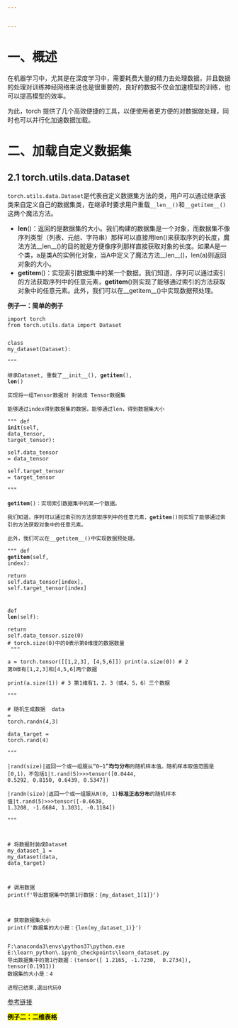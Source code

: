 ```yaml
---


---
```


<h1 id="一、概述">一、概述</h1>
<p>在机器学习中，尤其是在深度学习中，需要耗费大量的精力去处理数据，并且数据的处理对训练神经网络来说也是很重要的，良好的数据不仅会加速模型的训练，也可以提高模型的效率。</p>
<p>为此，torch 提供了几个高效便捷的工具，以便使用者更方便的对数据做处理，同时也可以并行化加速数据加载。</p>
<h1 id="二、加载自定义数据集">二、加载自定义数据集</h1>
<h2 id="torch.utils.data.dataset">2.1 torch.utils.data.Dataset</h2>
<p><code>torch.utils.data.Dataset</code>是代表自定义数据集方法的类，用户可以通过继承该类来自定义自己的数据集类，在继承时要求用户重载<code>__len__()</code>和<code>__getitem__()</code>这两个魔法方法。</p>
<ul>
<li><strong>len</strong>()：返回的是数据集的大小。我们构建的数据集是一个对象，而数据集不像序列类型（列表、元组、字符串）那样可以直接用len()来获取序列的长度，魔法方法__len__()的目的就是方便像序列那样直接获取对象的长度。如果A是一个类，a是类A的实例化对象，当A中定义了魔法方法__len__()，len(a)则返回对象的大小。</li>
<li><strong>getitem</strong>()：实现索引数据集中的某一个数据。我们知道，序列可以通过索引的方法获取序列中的任意元素，<strong>getitem</strong>()则实现了能够通过索引的方法获取对象中的任意元素。此外，我们可以在__getitem__()中实现数据预处理。</li>
</ul>
<p><strong>例子一：简单的例子</strong></p>
<pre class=" language-python"><code class="prism  language-python"><span class="token keyword">import</span> torch  
<span class="token keyword">from</span> torch<span class="token punctuation">.</span>utils<span class="token punctuation">.</span>data <span class="token keyword">import</span> Dataset  
  
<span class="token keyword">class</span> <span class="token class-name">my_dataset</span><span class="token punctuation">(</span>Dataset<span class="token punctuation">)</span><span class="token punctuation">:</span>  
   <span class="token triple-quoted-string string">"""  
  继承Dataset, 重载了__init__(), __getitem__(), __len__()  
  实现将一组Tensor数据对 封装成 Tensor数据集  
 能够通过index得到数据集的数据，能够通过len，得到数据集大小  
 """</span>  <span class="token keyword">def</span> <span class="token function">__init__</span><span class="token punctuation">(</span>self<span class="token punctuation">,</span> data_tensor<span class="token punctuation">,</span> target_tensor<span class="token punctuation">)</span><span class="token punctuation">:</span>  
      self<span class="token punctuation">.</span>data_tensor <span class="token operator">=</span> data_tensor  
      self<span class="token punctuation">.</span>target_tensor <span class="token operator">=</span> target_tensor  
   <span class="token triple-quoted-string string">"""  
 __getitem__()：实现索引数据集中的某一个数据。  
 我们知道，序列可以通过索引的方法获取序列中的任意元素，__getitem__()则实现了能够通过索引的方法获取对象中的任意元素。  
 此外，我们可以在__getitem__()中实现数据预处理。  
 """</span>  <span class="token keyword">def</span> <span class="token function">__getitem__</span><span class="token punctuation">(</span>self<span class="token punctuation">,</span> index<span class="token punctuation">)</span><span class="token punctuation">:</span>  
      <span class="token keyword">return</span> self<span class="token punctuation">.</span>data_tensor<span class="token punctuation">[</span>index<span class="token punctuation">]</span><span class="token punctuation">,</span> self<span class="token punctuation">.</span>target_tensor<span class="token punctuation">[</span>index<span class="token punctuation">]</span>  
  
   <span class="token keyword">def</span> <span class="token function">__len__</span><span class="token punctuation">(</span>self<span class="token punctuation">)</span><span class="token punctuation">:</span>  
      <span class="token keyword">return</span> self<span class="token punctuation">.</span>data_tensor<span class="token punctuation">.</span>size<span class="token punctuation">(</span><span class="token number">0</span><span class="token punctuation">)</span> <span class="token comment"># torch.size(0)中的0表示第0维度的数据数量  </span>
  <span class="token triple-quoted-string string">"""  
 a = torch.tensor([[1,2,3], [4,5,6]]) print(a.size(0))    # 2 第0维有[1,2,3]和[4,5,6]两个数据  
 print(a.size(1))    # 3 第1维有1，2，3（或4，5，6）三个数据  
 """</span>  
<span class="token comment"># 随机生成数据  </span>
data <span class="token operator">=</span> torch<span class="token punctuation">.</span>randn<span class="token punctuation">(</span><span class="token number">4</span><span class="token punctuation">,</span><span class="token number">3</span><span class="token punctuation">)</span>  
data_target <span class="token operator">=</span> torch<span class="token punctuation">.</span>rand<span class="token punctuation">(</span><span class="token number">4</span><span class="token punctuation">)</span>  
<span class="token triple-quoted-string string">"""  
|rand(size)|返回一个或一组服从“0~1”**均匀分布**的随机样本值。随机样本取值范围是[0,1)，不包括1|t.rand(5)&gt;&gt;&gt;tensor([0.0444, 0.5292, 0.8150, 0.6439, 0.5347])  
|randn(size)|返回一个或一组服从$N(0,1)$**标准正态分布**的随机样本值|t.rand(5)&gt;&gt;&gt;tensor([-0.6638,  1.3208, -1.6684,  1.3031, -0.1184])  
"""</span>  
  
<span class="token comment"># 将数据封装成Dataset  </span>
my_dataset_1 <span class="token operator">=</span> my_dataset<span class="token punctuation">(</span>data<span class="token punctuation">,</span> data_target<span class="token punctuation">)</span>  
  
<span class="token comment"># 调用数据  </span>
<span class="token keyword">print</span><span class="token punctuation">(</span>f<span class="token string">'导出数据集中的第1行数据：{my_dataset_1[1]}'</span><span class="token punctuation">)</span>  
  
<span class="token comment"># 获取数据集大小  </span>
<span class="token keyword">print</span><span class="token punctuation">(</span>f<span class="token string">'数据集的大小是：{len(my_dataset_1)}'</span><span class="token punctuation">)</span>
</code></pre>
<pre class=" language-css"><code class="prism  language-css"><span class="token property">F</span><span class="token punctuation">:</span><span class="token entity" title="\a">\a</span>naconda<span class="token number">3</span><span class="token entity" title="\e">\e</span>nvs\python<span class="token number">37</span>\python<span class="token number">.</span>exe <span class="token property">E</span><span class="token punctuation">:</span>\learn_python\<span class="token number">.</span>ipynb_checkpoints\learn_dataset<span class="token number">.</span>py 
导出数据集中的第<span class="token number">1</span>行数据：<span class="token punctuation">(</span><span class="token function">tensor</span><span class="token punctuation">(</span>[ <span class="token number">1.2165</span>, -<span class="token number">1.7230</span>,  <span class="token number">0.2734</span>]<span class="token punctuation">)</span>, <span class="token function">tensor</span><span class="token punctuation">(</span><span class="token number">0.1911</span><span class="token punctuation">)</span><span class="token punctuation">)</span>
数据集的大小是：<span class="token number">4</span>

进程已结束,退出代码<span class="token number">0</span>
</code></pre>
<p><a href="https://blog.csdn.net/weixin_41560402/article/details/108121344">参考链接</a></p>
<p><strong><mark>例子二：二维表格</mark></strong></p>

